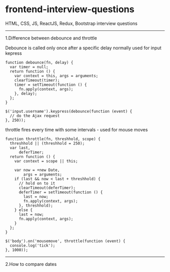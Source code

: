 # frontend-interview-questions
HTML, CSS, JS, ReactJS, Redux, Bootstrap interview questions

---

1.Difference between debounce and throttle

Debounce is called only once after a specific delay normally used for input kepress

````
function debounce(fn, delay) {
  var timer = null;
  return function () {
    var context = this, args = arguments;
    clearTimeout(timer);
    timer = setTimeout(function () {
      fn.apply(context, args);
    }, delay);
  };
}

$('input.username').keypress(debounce(function (event) {
  // do the Ajax request
}, 250));

````

throttle fires every time with some intervals - used for mouse moves

````
function throttle(fn, threshhold, scope) {
  threshhold || (threshhold = 250);
  var last,
      deferTimer;
  return function () {
    var context = scope || this;

    var now = +new Date,
        args = arguments;
    if (last && now < last + threshhold) {
      // hold on to it
      clearTimeout(deferTimer);
      deferTimer = setTimeout(function () {
        last = now;
        fn.apply(context, args);
      }, threshhold);
    } else {
      last = now;
      fn.apply(context, args);
    }
  };
}

$('body').on('mousemove', throttle(function (event) {
  console.log('tick');
}, 1000));

````

---

2.How to compare dates